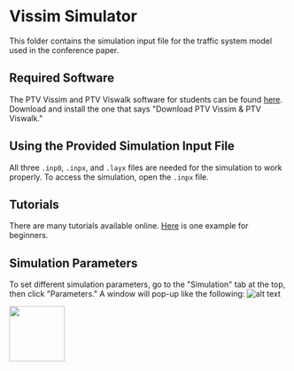 # Vissim Simulator
This folder contains the simulation input file for the traffic system model used in the conference paper.

## Required Software
The PTV Vissim and PTV Viswalk software for students can be found [here](https://your.visum.ptvgroup.com/vision-traffic-suite-students-en). Download and install the one that says "Download PTV Vissim & PTV Viswalk."

## Using the Provided Simulation Input File
All three `.inp0`, `.inpx`, and `.layx` files are needed for the simulation to work properly. To access the simulation, open the `.inpx` file.

## Tutorials
There are many tutorials available online. [Here](https://youtube.com/playlist?list=PLsp6xnws6TOAy1bjEw9eeXN5tAHQsgxh0) is one example for beginners.

## Simulation Parameters
To set different simulation parameters, go to the "Simulation" tab at the top, then click "Parameters." A window will pop-up like the following:
![alt text](https://github.com/SmartAutonomyLab/Statistical-Verification-of-Traffic-Systems-with-Expected-Differential-Privacy/blob/main/Vissim%20Simulator/sim_param_window.png "Logo Title Text 1")

<img src="[https://user-images.githubusercontent.com/link-to-your-image.png](https://github.com/SmartAutonomyLab/Statistical-Verification-of-Traffic-Systems-with-Expected-Differential-Privacy/blob/main/Vissim%20Simulator/sim_param_window.png)" width="100" />
